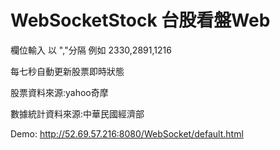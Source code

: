 # WebSocketStock 台股看盤Web

欄位輸入 以 ","分隔 例如 2330,2891,1216

每七秒自動更新股票即時狀態

股票資料來源:yahoo奇摩

數據統計資料來源:中華民國經濟部

Demo: http://52.69.57.216:8080/WebSocket/default.html
